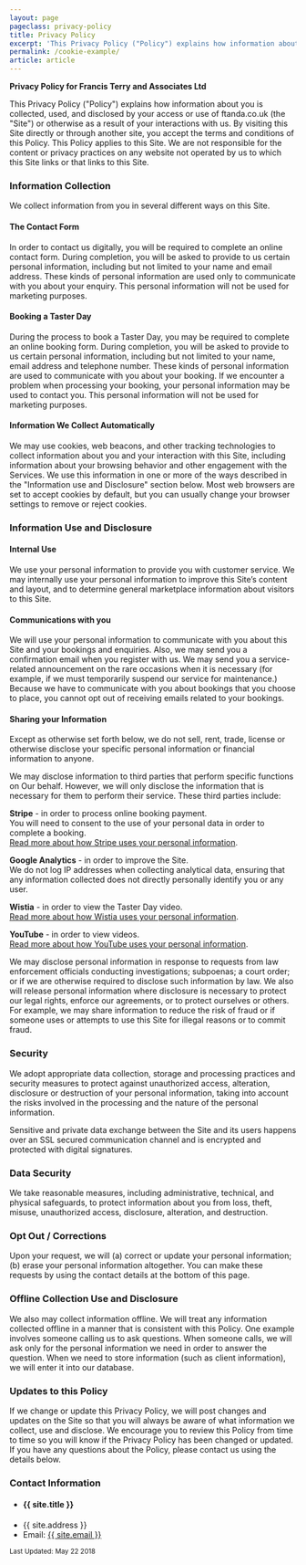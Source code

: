```yaml
---
layout: page
pageclass: privacy-policy
title: Privacy Policy
excerpt: 'This Privacy Policy ("Policy") explains how information about you is collected, used, and disclosed by your access or use of ftanda.co.uk (the "Site") or otherwise as a result of your interactions with us.'
permalink: /cookie-example/
article: article
---
```


<p><strong>Privacy Policy for Francis Terry and Associates Ltd</strong></p>

<p>
	This Privacy Policy ("Policy") explains how information about you is collected, used, and disclosed by your access or use of ftanda.co.uk (the "Site") or otherwise as a result of your interactions with us. By visiting this Site directly or through another site, you accept the terms and conditions of this Policy. This Policy applies to this Site. We are not responsible for the content or privacy practices on any website not operated by us to which this Site links or that links to this Site.
</p>
<h3>Information Collection</h3>
<p>
	We collect information from you in several different ways on this Site.
</p>
<h4>The Contact Form</h4>
<p>
	In order to contact us digitally, you will be required to complete an online contact form. During completion, you will be asked to provide to us certain personal information, including but not limited to your name and email address. These kinds of personal information are used only to communicate with you about your enquiry. This personal information will not be used for marketing purposes.
</p>
<h4>Booking a Taster Day</h4>
<p>
	During the process to book a Taster Day, you may be required to complete an online booking form. During completion, you will be asked to provide to us certain personal information, including but not limited to your name, email address and telephone number. These kinds of personal information are used to communicate with you about your booking. If we encounter a problem when processing your booking, your personal information may be used to contact you. This personal information will not be used for marketing purposes.
</p>
<h4>Information We Collect Automatically</h4>		
<p>
	We may use cookies, web beacons, and other tracking technologies to collect information about you and your interaction with this Site, including information about your browsing behavior and other engagement with the Services. We use this information in one or more of the ways described in the "Information use and Disclosure" section below. Most web browsers are set to accept cookies by default, but you can usually change your browser settings to remove or reject cookies.
</p>
<h3>Information Use and Disclosure</h3>
<p>
	<h4>Internal Use</h4>
	<p>
		We use your personal information to provide you with customer service. We may internally use your personal information to improve this Site’s content and layout, and to determine general marketplace information about visitors to this Site.
	</p>
	<h4>Communications with you</h4>
	<p>
		We will use your personal information to communicate with you about this Site and your bookings and enquiries. Also, we may send you a confirmation email when you register with us. We may send you a service-related announcement on the rare occasions when it is necessary (for example, if we must temporarily suspend our service for maintenance.) Because we have to communicate with you about bookings that you choose to place, you cannot opt out of receiving emails related to your bookings.
	</p>
	<h4>Sharing your Information</h4>
	<p>
		Except as otherwise set forth below, we do not sell, rent, trade, license or otherwise disclose your specific personal information or financial information to anyone.
	</p><p>
		We may disclose information to third parties that perform specific functions on Our behalf. However, we will only disclose the information that is necessary for them to perform their service. These third parties include:
	</p><p>
		<strong>Stripe</strong> - in order to process online booking payment.<br />
		You will need to consent to the use of your personal data in order to complete a booking.<br />
		<a href="https://stripe.com/gb/privacy" alt="Stripe Privacy Policy" rel="noopener" target="_blank">Read more about how Stripe uses your personal information</a>.
	</p><p>
		<strong>Google Analytics</strong> - in order to improve the Site.<br />
		We do not log IP addresses when collecting analytical data, ensuring that any information collected does not directly personally identify you or any user.
	</p><p>
		<strong>Wistia</strong> - in order to view the Taster Day video.<br />
		<a href="https://wistia.com/privacy" alt="Wistia Privacy Policy" rel="noopener" target="_blank">Read more about how Wistia uses your personal information</a>.
	</p><p>
		<strong>YouTube</strong> - in order to view videos.<br />
		<a href="https://www.youtube.co.uk/t/privacy" alt="YouTube Privacy Policy" rel="noopener" target="_blank">Read more about how YouTube uses your personal information</a>.
	</p><p>
		We may disclose personal information in response to requests from law enforcement officials conducting investigations; subpoenas; a court order; or if we are otherwise required to disclose such information by law. We also will release personal information where disclosure is necessary to protect our legal rights, enforce our agreements, or to protect ourselves or others. For example, we may share information to reduce the risk of fraud or if someone uses or attempts to use this Site for illegal reasons or to commit fraud.
	</p>
</p>
<h3>Security</h3>
<p>
	We adopt appropriate data collection, storage and processing practices and security measures to protect against unauthorized access, alteration, disclosure or destruction of your personal information, taking into account the risks involved in the processing and the nature of the personal information.
</p><p>
	Sensitive and private data exchange between the Site and its users happens over an SSL secured communication channel and is encrypted and protected with digital signatures.
</p>
<h3>Data Security</h3>
<p>
	We take reasonable measures, including administrative, technical, and physical safeguards, to protect information about you from loss, theft, misuse, unauthorized access, disclosure, alteration, and destruction.
</p>
<h3>Opt Out / Corrections</h3>
<p>
	Upon your request, we will (a) correct or update your personal information; (b) erase your personal information altogether. You can make these requests by using the contact details at the bottom of this page.
</p>
<h3>Offline Collection Use and Disclosure</h3>
<p>
	We also may collect information offline. We will treat any information collected offline in a manner that is consistent with this Policy. One example involves someone calling us to ask questions. When someone calls, we will ask only for the personal information we need in order to answer the question. When we need to store information (such as client information), we will enter it into our database.
</p>
<h3>Updates to this Policy</h3>
<p>
	If we change or update this Privacy Policy, we will post changes and updates on the Site so that you will always be aware of what information we collect, use and disclose. We encourage you to review this Policy from time to time so you will know if the Privacy Policy has been changed or updated. If you have any questions about the Policy, please contact us using the details below.
</p><p>
<h3>Contact Information</h3>
<ul class="contact-list">
	<li><h4>{{ site.title }}</h4></li>
	<li class="contact-address">{{ site.address }}</li>
	<li>Email: <a href="mailto:{{ site.email }}">{{ site.email }}</a></li>
</ul>
</p><p>
	<lineout></lineout>
	<small>Last Updated: May 22 2018</small>
</p>
